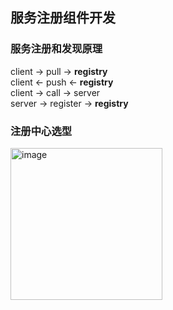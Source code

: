 ## 服务注册组件开发
### 服务注册和发现原理  
  client -> pull -> **registry**  
  client <- push <- **registry**  
  client -> call -> server  
  server -> register -> **registry**  
### 注册中心选型
<img width="243" alt="image" src="https://github.com/ayiio/studyGo/assets/61615400/e1b80c19-fbe0-4f56-a644-9b7e31a0326f">

